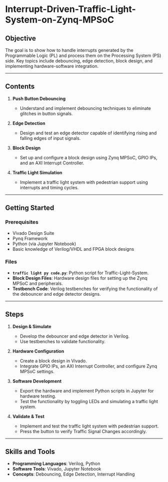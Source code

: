 # Interrupt-Driven-Traffic-Light-System-on-Zynq-MPSoC

## Objective
The  goal is to show how to handle interrupts generated by the Programmable Logic (PL) and process them on the Processing System (PS) side. Key topics include debouncing, edge detection, block design, and implementing hardware-software integration.

---

## Contents
1. **Push Button Debouncing**
   - Understand and implement debouncing techniques to eliminate glitches in button signals.
   
2. **Edge Detection**
   - Design and test an edge detector capable of identifying rising and falling edges of input signals.
   
3. **Block Design**
   - Set up and configure a block design using Zynq MPSoC, GPIO IPs, and an AXI Interrupt Controller.
   
4. **Traffic Light Simulation**
   - Implement a traffic light system with pedestrian support using interrupts and timing cycles.

---

## Getting Started
### Prerequisites
- Vivado Design Suite
- Pynq Framework
- Python (via Jupyter Notebook)
- Basic knowledge of Verilog/VHDL and FPGA block designs

### Files
- **`traffic light py code.py`**: Python script for Traffic-Light-System.
- **Block Design Files**: Hardware design files for setting up the Zynq MPSoC and peripherals.
- **Testbench Code**: Verilog testbenches for verifying the functionality of the debouncer and edge detector designs.

---

##  Steps
1. **Design & Simulate**
   - Develop the debouncer and edge detector in Verilog.
   - Use testbenches to validate functionality.

2. **Hardware Configuration**
   - Create a block design in Vivado.
   - Integrate GPIO IPs, an AXI Interrupt Controller, and configure Zynq MPSoC settings.

3. **Software Development**
   - Export the hardware and implement Python scripts in Jupyter for hardware testing.
   - Test the functionality by toggling LEDs and simulating a traffic light system.

4. **Validate & Test**
   - Implement and test the traffic light system with pedestrian support.
   - Press the button to verify Traffic Signal Changes accordingly.

---

## Skills and Tools
- **Programming Languages**: Verilog, Python
- **Software Tools**: Vivado, Jupyter Notebook
- **Concepts**: Debouncing, Edge Detection, Interrupt Handling
